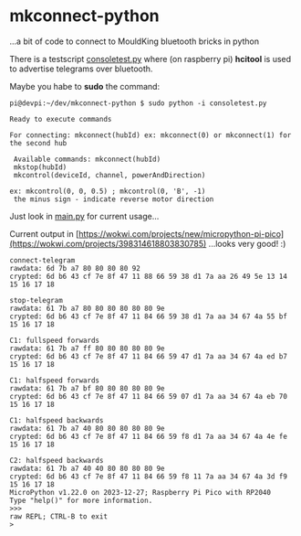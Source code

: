 # mkconnect-python
...a bit of code to connect to MouldKing bluetooth bricks in python

There is a testscript [consoletest.py](https://github.com/J0EK3R/mkconnect-python/blob/main/consoletest.py) where (on raspberry pi) **hcitool** is used to advertise telegrams over bluetooth.

Maybe you habe to **sudo** the command:
```
pi@devpi:~/dev/mkconnect-python $ sudo python -i consoletest.py 

Ready to execute commands

For connecting: mkconnect(hubId) ex: mkconnect(0) or mkconnect(1) for the second hub

 Available commands: mkconnect(hubId)
 mkstop(hubId)
 mkcontrol(deviceId, channel, powerAndDirection)

ex: mkcontrol(0, 0, 0.5) ; mkcontrol(0, 'B', -1)
 the minus sign - indicate reverse motor direction
```

Just look in [main.py](https://github.com/J0EK3R/mkconnect-python/blob/main/main.py) for current usage...

Current output in [https://wokwi.com/projects/new/micropython-pi-pico](https://wokwi.com/projects/398314618803830785)
...looks very good! :)
```
connect-telegram
rawdata: 6d 7b a7 80 80 80 80 92
crypted: 6d b6 43 cf 7e 8f 47 11 88 66 59 38 d1 7a aa 26 49 5e 13 14 15 16 17 18

stop-telegram
rawdata: 61 7b a7 80 80 80 80 80 80 9e
crypted: 6d b6 43 cf 7e 8f 47 11 84 66 59 38 d1 7a aa 34 67 4a 55 bf 15 16 17 18

C1: fullspeed forwards
rawdata: 61 7b a7 ff 80 80 80 80 80 9e
crypted: 6d b6 43 cf 7e 8f 47 11 84 66 59 47 d1 7a aa 34 67 4a ed b7 15 16 17 18

C1: halfspeed forwards
rawdata: 61 7b a7 bf 80 80 80 80 80 9e
crypted: 6d b6 43 cf 7e 8f 47 11 84 66 59 07 d1 7a aa 34 67 4a eb 70 15 16 17 18

C1: halfspeed backwards
rawdata: 61 7b a7 40 80 80 80 80 80 9e
crypted: 6d b6 43 cf 7e 8f 47 11 84 66 59 f8 d1 7a aa 34 67 4a 4e fe 15 16 17 18

C2: halfspeed backwards
rawdata: 61 7b a7 40 40 80 80 80 80 9e
crypted: 6d b6 43 cf 7e 8f 47 11 84 66 59 f8 11 7a aa 34 67 4a 3d f9 15 16 17 18
MicroPython v1.22.0 on 2023-12-27; Raspberry Pi Pico with RP2040
Type "help()" for more information.
>>> 
raw REPL; CTRL-B to exit
>
```
